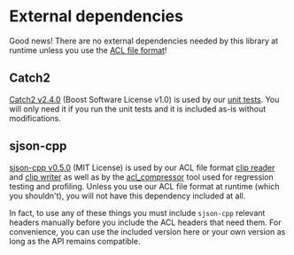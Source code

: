 # External dependencies

Good news! There are no external dependencies needed by this library at runtime unless you use the [ACL file format](../docs/the_acl_file_format.md)!

## Catch2

[Catch2 v2.4.0](https://github.com/catchorg/Catch2/releases/tag/v2.4.0) (Boost Software License v1.0) is used by our [unit tests](../tests). You will only need it if you run the unit tests and it is included as-is without modifications.

## sjson-cpp

[sjson-cpp v0.5.0](https://github.com/nfrechette/sjson-cpp/releases/tag/v0.5.0) (MIT License) is used by our ACL file format [clip reader](../includes/acl/io/clip_reader.h) and [clip writer](../includes/acl/io/clip_writer.h) as well as by the [acl_compressor](../tools/acl_compressor) tool used for regression testing and profiling. Unless you use our ACL file format at runtime (which you shouldn't), you will not have this dependency included at all.

In fact, to use any of these things you must include `sjson-cpp` relevant headers manually before you include the ACL headers that need them. For convenience, you can use the included version here or your own version as long as the API remains compatible.
